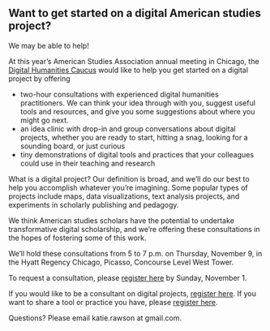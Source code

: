 ## Want to get started on a digital American studies project?

We may be able to help!

At this year’s American Studies Association annual meeting in Chicago, the [Digital Humanities Caucus](http://www.theasa.net/caucus_digital_humanities/) would like to help you get started on a digital project by offering
 
-	two-hour consultations with experienced digital humanities practitioners. We can think your idea through with you, suggest useful tools and resources, and give you some suggestions about where you might go next.
-	an idea clinic with drop-in and group conversations about digital projects, whether you are ready to start, hitting a snag, looking for a sounding board, or just curious
-	tiny demonstrations of digital tools and practices that your colleagues could use in their teaching and research

What is a digital project? Our definition is broad, and we’ll do our best to help you accomplish whatever you’re imagining. Some popular types of projects include maps, data visualizations, text analysis projects, and experiments in scholarly publishing and pedagogy.

We think American studies scholars have the potential to undertake transformative digital scholarship, and we’re offering these consultations in the hopes of fostering some of this work.

We’ll hold these consultations from 5 to 7 p.m. on Thursday, November 9, in the Hyatt Regency Chicago, Picasso, Concourse Level West Tower.

To request a consultation, please [register here](https://docs.google.com/forms/d/e/1FAIpQLSdiKZZsZWFuv1SKIOiU9DyoetEFMqnRNgwcFeRCUGCXKaHcVQ/viewform) by Sunday, November 1.

If you would like to be a consultant on digital projects, [register here](https://docs.google.com/forms/d/e/1FAIpQLSemsVuL4JLDLlEbPo9qxyerwJqWJXeLQNHxQBvxZOq7-JMD1g/viewform). If you want to share a tool or practice you have, please [register here](https://docs.google.com/forms/d/e/1FAIpQLSeSHq5-yjzp57AnJPohsL_01uLTO3T-x41g6TDy6xF5inSMBQ/viewform).

Questions? Please email katie.rawson at gmail.com.
